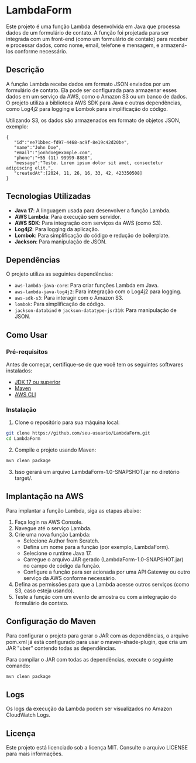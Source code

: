 # LambdaForm

Este projeto é uma função Lambda desenvolvida em Java que processa dados de um formulário de contato. A função foi projetada para ser integrada com um front-end (como um formulário de contato) para receber e processar dados, como nome, email, telefone e mensagem, e armazená-los conforme necessário.

## Descrição

A função Lambda recebe dados em formato JSON enviados por um formulário de contato. Ela pode ser configurada para armazenar esses dados em um serviço da AWS, como o Amazon S3 ou um banco de dados. O projeto utiliza a biblioteca AWS SDK para Java e outras dependências, como Log4j2 para logging e Lombok para simplificação do código.

Utilizando S3, os dados são armazenados em formato de objetos JSON, exemplo: 

```
{
   "id":"ee71bbec-fd97-4468-ac9f-8e19c42d20be",
   "name":"John Doe",
   "email":"jonhdoe@example.com",
   "phone":"+55 (11) 99999-8888",
   "message":"Teste. Lorem ipsum dolor sit amet, consectetur adipiscing elit.",
   "createdAt":[2024, 11, 26, 16, 33, 42, 423350508]
}
```

## Tecnologias Utilizadas

- **Java 17**: A linguagem usada para desenvolver a função Lambda.
- **AWS Lambda**: Para execução sem servidor.
- **AWS SDK**: Para integração com serviços da AWS (como S3).
- **Log4j2**: Para logging da aplicação.
- **Lombok**: Para simplificação do código e redução de boilerplate.
- **Jackson**: Para manipulação de JSON.

## Dependências

O projeto utiliza as seguintes dependências:

- `aws-lambda-java-core`: Para criar funções Lambda em Java.
- `aws-lambda-java-log4j2`: Para integração com o Log4j2 para logging.
- `aws-sdk-s3`: Para interagir com o Amazon S3.
- `lombok`: Para simplificação de código.
- `jackson-databind` e `jackson-datatype-jsr310`: Para manipulação de JSON.

## Como Usar

### Pré-requisitos

Antes de começar, certifique-se de que você tem os seguintes softwares instalados:

- [JDK 17 ou superior](https://adoptopenjdk.net/)
- [Maven](https://maven.apache.org/)
- [AWS CLI](https://aws.amazon.com/cli/)

### Instalação

1. Clone o repositório para sua máquina local:
```bash
git clone https://github.com/seu-usuario/LambdaForm.git
cd LambdaForm
```

2. Compile o projeto usando Maven:
```bash
mvn clean package
```

3. Isso gerará um arquivo LambdaForm-1.0-SNAPSHOT.jar no diretório target/.

## Implantação na AWS

Para implantar a função Lambda, siga as etapas abaixo:

1. Faça login na AWS Console.
2. Navegue até o serviço Lambda.
3. Crie uma nova função Lambda:
   - Selecione Author from Scratch.
   - Defina um nome para a função (por exemplo, LambdaForm).
   - Selecione o runtime Java 17.
   - Carregue o arquivo JAR gerado (LambdaForm-1.0-SNAPSHOT.jar) no campo de código da função.
   - Configure a função para ser acionada por uma API Gateway ou outro serviço da AWS conforme necessário.
4. Defina as permissões para que a Lambda acesse outros serviços (como S3, caso esteja usando).
5. Teste a função com um evento de amostra ou com a integração do formulário de contato.

## Configuração do Maven

Para configurar o projeto para gerar o JAR com as dependências, o arquivo pom.xml já está configurado para usar o maven-shade-plugin, que cria um JAR "uber" contendo todas as dependências.

Para compilar o JAR com todas as dependências, execute o seguinte comando:

```bash 
mvn clean package
```

## Logs

Os logs da execução da Lambda podem ser visualizados no Amazon CloudWatch Logs.
 
## Licença
Este projeto está licenciado sob a licença MIT. Consulte o arquivo LICENSE para mais informações.